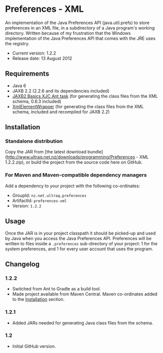 
Preferences - XML
=================

An implementation of the Java Preferences API (java.util.prefs) to store
preferences in an XML file, in a subdirectory of a Java program's working
directory.  Written because of my frustration that the Windows implementation of
the Java Preferences API that comes with the JRE uses the registry.

 - Current version: 1.2.2
 - Release date: 13 August 2012


Requirements
------------

 - Java 6
 - JAXB 2.2 (2.2.6 and its dependencies included)
 - [JAXB2 Basics XJC Ant task](http://confluence.highsource.org/display/J2B/JAXB2+Basics+XJC+Ant+Task) (for generating the class files from the XML schema, 0.6.3 included)
 - [XmlElementWrapper](http://www.conspicio.dk/blog/bjarne/jaxb-xmlelementwrapper-plugin) (for generating the class files from the XML schema, included and recompiled for JAXB 2.2)


Installation
------------

### Standalone distribution
Copy the JAR from [the latest download bundle](http://www.ultraq.net.nz/downloads/programming/Preferences - XML 1.2.2.zip),
or build the project from the source code here on GitHub.

### For Maven and Maven-compatible dependency managers
Add a dependency to your project with the following co-ordinates:

 - GroupId: `nz.net.ultraq.preferences`
 - ArtifactId: `preferences-xml`
 - Version: `1.2.2`


Usage
-----

Once the JAR is in your project classpath it should be picked-up and used by
Java when you access the Java Preferences API.  Preferences will be written to
files inside a `.preferences` sub-directory of your project: 1 for the system
preferences, and 1 for every user account that uses the program.


Changelog
---------

### 1.2.2
 - Switched from Ant to Gradle as a build tool.
 - Made project available from Maven Central.  Maven co-ordinates added to the
   [Installation](#installation) section.

### 1.2.1
 - Added JARs needed for generating Java class files from the schema.

### 1.2
 - Initial GitHub version.

